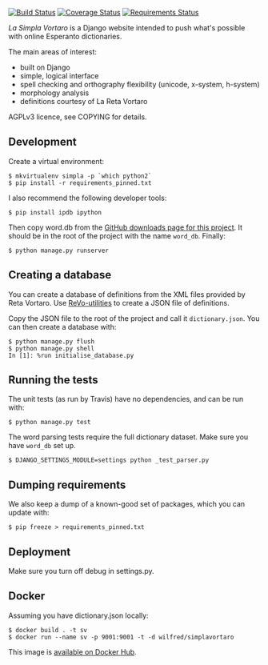 [![Build Status](https://travis-ci.org/Wilfred/simpla-vortaro.svg?branch=master)](https://travis-ci.org/Wilfred/simpla-vortaro)
[![Coverage Status](https://img.shields.io/coveralls/Wilfred/simpla-vortaro.svg)](https://coveralls.io/r/Wilfred/simpla-vortaro?branch=master)
[![Requirements Status](https://requires.io/github/Wilfred/simpla-vortaro/requirements.png?branch=master)](https://requires.io/github/Wilfred/simpla-vortaro/requirements/?branch=master)

*La Simpla Vortaro* is a Django website intended to push what's possible
with online Esperanto dictionaries.

The main areas of interest:

* built on Django
* simple, logical interface
* spell checking and orthography flexibility (unicode, x-system, h-system)
* morphology analysis
* definitions courtesy of La Reta Vortaro

AGPLv3 licence, see COPYING for details.

Development
-----------

Create a virtual environment:

    $ mkvirtualenv simpla -p `which python2`
    $ pip install -r requirements_pinned.txt

I also recommend the following developer tools:

    $ pip install ipdb ipython
    
Then copy word.db from the
[GitHub downloads page for this project](https://github.com/Wilfred/simpla-vortaro/downloads). It
should be in the root of the project with the name `word_db`. Finally:

    $ python manage.py runserver

Creating a database
-------------------

You can create a database of definitions from the XML files provided
by Reta Vortaro. Use
[ReVo-utilities](https://github.com/Wilfred/ReVo-utilities) to create
a JSON file of definitions.

Copy the JSON file to the root of the project and call it
`dictionary.json`. You can then create a database with:

    $ python manage.py flush
    $ python manage.py shell
    In [1]: %run initialise_database.py
    
    
Running the tests
-----------------

The unit tests (as run by Travis) have no dependencies, and can be run
with:

    $ python manage.py test

The word parsing tests require the full dictionary dataset. Make sure
you have `word_db` set up.

    $ DJANGO_SETTINGS_MODULE=settings python _test_parser.py

Dumping requirements
--------------------

We also keep a dump of a known-good set of packages, which you can
update with:

    $ pip freeze > requirements_pinned.txt

Deployment
----------

Make sure you turn off debug in settings.py.

Docker
------

Assuming you have dictionary.json locally:

```
$ docker build . -t sv
$ docker run --name sv -p 9001:9001 -t -d wilfred/simplavortaro
```

This image is [available on Docker
Hub](https://cloud.docker.com/u/wilfred/repository/docker/wilfred/simplavortaro).

